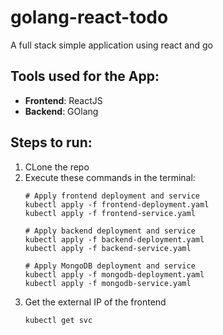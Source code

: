 # golang-react-todo
A full stack simple application using react and go

## Tools used for the App:
- **Frontend**: ReactJS
- **Backend**: GOlang

## Steps to run:

1. CLone the repo
2. Execute these commands in the terminal:
    ```
    # Apply frontend deployment and service
    kubectl apply -f frontend-deployment.yaml
    kubectl apply -f frontend-service.yaml

    # Apply backend deployment and service
    kubectl apply -f backend-deployment.yaml
    kubectl apply -f backend-service.yaml

    # Apply MongoDB deployment and service
    kubectl apply -f mongodb-deployment.yaml
    kubectl apply -f mongodb-service.yaml

    ```
3. Get the external IP of the frontend
    ```
    kubectl get svc
    ```
